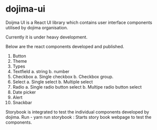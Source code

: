 # dojima-ui

Doijma UI is a React UI library which contains user interface components utilised by dojima organisation.

Currently it is under heavy development.

Below are the react components developed and published.

1. Button
2. Theme
3. Types
4. Textfield
   a. string
   b. number
5. Checkbox
   a. Single checkbox
   b. Checkbox group.
6. Select
   a. Single select
   b. Multiple select
7. Radio
   a. Single radio button select
   b. Multipe radio button select
8. Date picker
9. Alert
10. Snackbar

Storybook is integrated to test the individual components developed by dojima.
Run -
yarn run storybook : Starts story book webpage to test the components.
